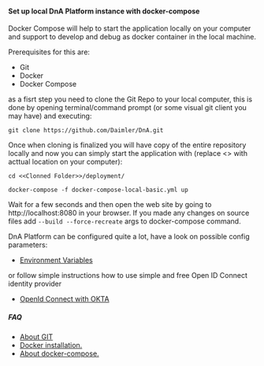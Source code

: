 #### **Set up local DnA Platform instance with docker-compose**

Docker Compose will help to start the application locally on your computer and support to develop and debug as docker container in the local machine.

Prerequisites for this are:

* Git
* Docker
* Docker Compose

as a fisrt step you need to clone the Git Repo to your local computer, this is done by opening terminal/command prompt (or some visual git client you may have) and executing:

```
git clone https://github.com/Daimler/DnA.git
```

Once when cloning is finalized you will have copy of the entire repository locally and now you can simply start the application with (replace <<Cloned Folder>> with acttual location on your computer):

```
cd <<Clonned Folder>>/deployment/

docker-compose -f docker-compose-local-basic.yml up
```

Wait for a few seconds and then open the web site by going to http://localhost:8080 in your browser.
If you made any changes on source files add `--build --force-recreate` args to docker-compose command.

DnA Platform can be configured quite a lot, have a look on possible config parameters:
* [Environment Variables](./APP-ENV-CONFIG.md)
  
or follow simple instructions how to use simple and free Open ID Connect identity provider
* [OpenId Connect with OKTA](./OPENID-CONNECT.md)

##### FAQ

* [About GIT](https://git-scm.com/doc)
* [Docker installation.](https://docs.docker.com/get-docker/)
* [About docker-compose.](https://docs.docker.com/compose/)
